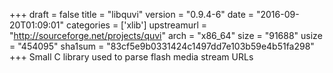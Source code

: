 +++
draft = false
title = "libquvi"
version = "0.9.4-6"
date = "2016-09-20T01:09:01"
categories = ['xlib']
upstreamurl = "http://sourceforge.net/projects/quvi"
arch = "x86_64"
size = "91688"
usize = "454095"
sha1sum = "83cf5e9b0331424c1497dd7e103b59e4b51fa298"
+++
Small C library used to parse flash media stream URLs